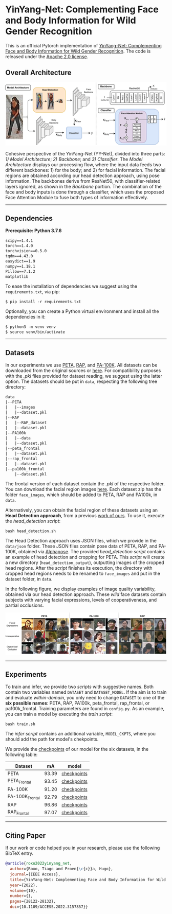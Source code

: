 # YinYang-Net: Complementing Face and Body Information for Wild Gender Recognition

This is an official Pytorch implementation of [YinYang-Net: Complementing Face and Body Information for Wild Gender Recognition](https://arxiv.org/abs/2107.06847). The code is released under the [Apache 2.0 license](LICENSE).

## Overall Architecture
<img src=".imgs/main_image.png">

Cohesive perspective of the YinYang-Net (YY-Net), divided into three parts: *1) Model Architecture*; *2) Backbone*; and *3) Classifier*. The *Model Architecture* displays our processing flow, where the input data feeds two different backbones: 1) for the body; and 2) for facial information. The facial regions are obtained according our head detection approach, using pose information. The backbones derive from ResNet50, with classifier-related layers ignored, as shown in the *Backbone* portion. The combination of the face and body inputs is done through a classifier, which uses the proposed Face Attention Module to fuse both types of information effectively.

---

## Dependencies

**Prerequisite: Python 3.7.6**

    scipy==1.4.1
    torch==1.4.0
    torchvision==0.5.0
    tqdm==4.43.0
    easydict==1.9
    numpy==1.18.1
    Pillow==7.1.2
    matplotlib

To ease the installation of dependencies we suggest using the `requirements.txt`, via pip:
```
$ pip install -r requirements.txt
```

Optionally, you can create a Python virtual environment and install all the dependencies in it:
```
$ python3 -m venv venv
$ source venv/bin/activate
```

---

## Datasets

In our experiments we use [PETA](http://mmlab.ie.cuhk.edu.hk/projects/PETA.html), [RAP](http://www.rapdataset.com/), and [PA-100K](https://github.com/xh-liu/HydraPlus-Net). All datasets can be downloaded from the original sources or [here](https://github.com/dangweili/pedestrian-attribute-recognition-pytorch). For compatibility purposes with the *.pkl* files provided for dataset reading, we suggest using the latter option. The datasets should be put in `data`, respecting the following tree directory:

```
data
|--PETA
|   |--images
|   |--dataset.pkl
|--RAP
|   |--RAP_dataset
|   |--dataset.pkl
|--PA100k
|   |--data
|   |--dataset.pkl
|--peta_frontal
|   |--dataset.pkl
|--rap_frontal
|   |--dataset.pkl
|--pa100k_frontal
    |--dataset.pkl
```

The frontal version of each dataset contain the *.pkl* of the respective folder. You can download the facial region images [here](https://drive.google.com/drive/folders/1t9xvksiqQnwS2pWyGB-0oLWJbrBvesYT?usp=sharing). Each dataset zip has the folder `face_images`, which should be added to PETA, RAP and PA100k, in `data`.

Alternatively, you can obtain the facial region of these datasets using an **Head Detection approach**, from a previous [work of ours](https://arxiv.org/pdf/2105.05794.pdf). To use it, execute the *head_detection script*:

```
bash head_detection.sh 
```

The Head Detection approach uses JSON files, which we provide in the `data/json` folder. These JSON files contain pose data of PETA, RAP, and PA-100K, obtained via [Alphapose](https://github.com/MVIG-SJTU/AlphaPose). The provided *head_detection script* contains an example of head detection and cropping for PETA. This *script* will create a new directory (`head_detection_output`), outputting images of the cropped head regions. After the *script* finishes its execution, the directory with cropped head regions needs to be renamed to `face_images` and put in the dataset folder, in `data`. 

In the following figure, we display examples of image quality variability, obtained via our head detection approach. These *wild* face datasets contain subjects with varying facial expressions, levels of cooperativeness, and partial occlusions. 

<img src=".imgs/face_dataset.png">

---

## Experiments

To train and infer, we provide two *scripts* with suggestive names. Both contain two variables named `DATASET` and `DATASET_MODEL`. If the aim is to train and evaluate *within-domain*, you only need to change `DATASET` to one of the **six possible names**: PETA, RAP, PA100k, peta_frontal, rap_frontal, or pa100k_frontal. Training parameters are found in `config.py`. As an example, you can train a model by executing the *train script*:
```
bash train.sh 
```

The *infer script* contains an additional variable, `MODEL_CKPTS`, where you should add the path for model's chekpoints.

We provide the [checkpoints](https://drive.google.com/drive/folders/1IuZpF0giTVoXKa6iOrHIqLHWfE5EQSQt?usp=sharing) of our model for the six datasets, in the following table:

| Dataset        | mA    | model       |
|----------------|-------|-------------|
| PETA           | 93.39 | [checkpoints](https://drive.google.com/file/d/13a5eBYIc1CTssmNB3Aibt5lU8g_dO2F1/view?usp=sharing) |
| PETA<sub>Frontal</sub>     | 93.45 | [checkpoints](https://drive.google.com/file/d/1Mh-w6S-Wi1YmJJx8jVYpCBBnJ_bxOY_d/view?usp=sharing) |
| PA-100K        | 91.20 | [checkpoints](https://drive.google.com/file/d/1n7wBwENhinaYX0GBdiiMvXC5iEjGbIRF/view?usp=sharing) |
| PA-100K<sub>Frontal</sub> | 92.79 | [checkpoints](https://drive.google.com/file/d/1ZCGmVS8FzItzZWDQWcK8nTMBht5NYLQ8/view?usp=sharing) |
| RAP            | 96.86 | [checkpoints](https://drive.google.com/file/d/1anF6AetiCRV1jdkoUtbRyBdHdbGR4vNy/view?usp=sharing) |
| RAP<sub>Frontal</sub>    | 97.07 | [checkpoints](https://drive.google.com/file/d/18awC8wn20nF9dGpY2Ba_SwFTwRDVwSKI/view?usp=sharing) |
---

## Citing Paper
If our work or code helped you in your research, please use the following BibTeX entry.

```BibTeX
@article{roxo2022yinyang_net,
  author={Roxo, Tiago and Proen{\c{c}}a, Hugo},
  journal={IEEE Access}, 
  title={YinYang-Net: Complementing Face and Body Information for Wild Gender Recognition}, 
  year={2022},
  volume={10},
  number={},
  pages={28122-28132},
  doi={10.1109/ACCESS.2022.3157857}}
```

